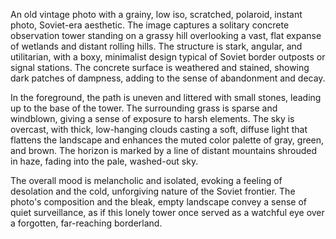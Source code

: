 An old vintage photo with a grainy, low iso, scratched, polaroid, instant photo, Soviet-era aesthetic. The image captures a solitary concrete observation tower standing on a grassy hill overlooking a vast, flat expanse of wetlands and distant rolling hills. The structure is stark, angular, and utilitarian, with a boxy, minimalist design typical of Soviet border outposts or signal stations. The concrete surface is weathered and stained, showing dark patches of dampness, adding to the sense of abandonment and decay.

In the foreground, the path is uneven and littered with small stones, leading up to the base of the tower. The surrounding grass is sparse and windblown, giving a sense of exposure to harsh elements. The sky is overcast, with thick, low-hanging clouds casting a soft, diffuse light that flattens the landscape and enhances the muted color palette of gray, green, and brown. The horizon is marked by a line of distant mountains shrouded in haze, fading into the pale, washed-out sky.

The overall mood is melancholic and isolated, evoking a feeling of desolation and the cold, unforgiving nature of the Soviet frontier. The photo's composition and the bleak, empty landscape convey a sense of quiet surveillance, as if this lonely tower once served as a watchful eye over a forgotten, far-reaching borderland.